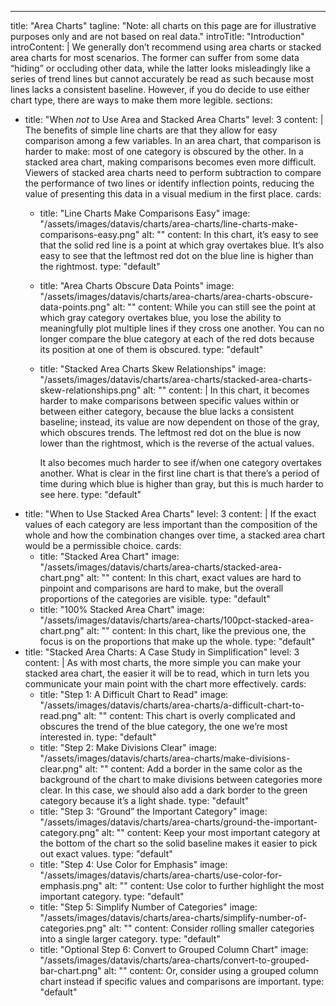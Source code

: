 ---
title: "Area Charts"
tagline: "Note: all charts on this page are for illustrative purposes only and are not based on real data."
introTitle: "Introduction"
introContent: | 
       We generally don’t recommend using area charts or stacked area charts for most scenarios. The former can suffer from some data “hiding” or occluding other data, while the latter looks misleadingly like a series of trend lines but cannot accurately be read as such because most lines lacks a consistent baseline. However, if you do decide to use either chart type, there are ways to make them more legible.
sections:
  - title: "When *not* to Use Area and Stacked Area Charts"
    level: 3
    content: |
        The benefits of simple line charts are that they allow for easy comparison among a few variables. In an area chart, that comparison is harder to make: most of one category is obscured by the other. In a stacked area chart, making comparisons becomes even more difficult. Viewers of stacked area charts need to perform subtraction to compare the performance of two lines or identify inflection points, reducing the value of presenting this data in a visual medium in the first place.
    cards:
    - title: "Line Charts Make Comparisons Easy"
      image: "/assets/images/datavis/charts/area-charts/line-charts-make-comparisons-easy.png"
      alt: ""
      content: In this chart, it’s easy to see that the solid red line is a point at which gray overtakes blue. It’s also easy to see that the leftmost red dot on the blue line is higher than the rightmost.
      type: "default"
    - title: "Area Charts Obscure Data Points"
      image: "/assets/images/datavis/charts/area-charts/area-charts-obscure-data-points.png"
      alt: ""
      content: While you can still see the point at which gray category overtakes blue, you lose the ability to meaningfully plot multiple lines if they cross one another. You can no longer compare the blue category at each of the red dots because its position at one of them is obscured.
      type: "default"
    - title: "Stacked Area Charts Skew Relationships"
      image: "/assets/images/datavis/charts/area-charts/stacked-area-charts-skew-relationships.png"
      alt: ""
      content: | 
         In this chart, it becomes harder to make comparisons between specific values within or between either category, because the blue lacks a consistent baseline; instead, its value are now dependent on those of the gray, which obscures trends. The leftmost red dot on the blue is now lower than the rightmost, which is the reverse of the actual values.

         It also becomes much harder to see if/when one category overtakes another. What is clear in the first line chart is that there’s a period of time during which blue is higher than gray, but this is much harder to see here.
      type: "default"
  - title: "When to Use Stacked Area Charts"
    level: 3
    content: |
        If the exact values of each category are less important than the composition of the whole and how the combination changes over time, a stacked area chart would be a permissible choice.
    cards:
    - title: "Stacked Area Chart"
      image: "/assets/images/datavis/charts/area-charts/stacked-area-chart.png"
      alt: ""
      content: In this chart, exact values are hard to pinpoint and comparisons are hard to make, but the overall proportions of the categories are visible.
      type: "default"
    - title: "100% Stacked Area Chart"
      image: "/assets/images/datavis/charts/area-charts/100pct-stacked-area-chart.png"
      alt: ""
      content: In this chart, like the previous one, the focus is on the proportions that make up the whole.
      type: "default"
  - title: "Stacked Area Charts: A Case Study in Simplification"
    level: 3
    content: |
        As with most charts, the more simple you can make your stacked area chart, the easier it will be to read, which in turn lets you communicate your main point with the chart more effectively.
    cards:
    - title: "Step 1: A Difficult Chart to Read"
      image: "/assets/images/datavis/charts/area-charts/a-difficult-chart-to-read.png"
      alt: ""
      content: This chart is overly complicated and obscures the trend of the blue category, the one we’re most interested in.
      type: "default"
    - title: "Step 2: Make Divisions Clear"
      image: "/assets/images/datavis/charts/area-charts/make-divisions-clear.png"
      alt: ""
      content: Add a border in the same color as the background of the chart to make divisions between categories more clear. In this case, we should also add a dark border to the green category because it’s a light shade.
      type: "default"
    - title: "Step 3: “Ground” the Important Category"
      image: "/assets/images/datavis/charts/area-charts/ground-the-important-category.png"
      alt: ""
      content: Keep your most important category at the bottom of the chart so the solid baseline makes it easier to pick out exact values.
      type: "default"
    - title: "Step 4: Use Color for Emphasis"
      image: "/assets/images/datavis/charts/area-charts/use-color-for-emphasis.png"
      alt: ""
      content: Use color to further highlight the most important category.
      type: "default"
    - title: "Step 5: Simplify Number of Categories"
      image: "/assets/images/datavis/charts/area-charts/simplify-number-of-categories.png"
      alt: ""
      content: Consider rolling smaller categories into a single larger category.
      type: "default"
    - title: "Optional Step 6: Convert to Grouped Column Chart"
      image: "/assets/images/datavis/charts/area-charts/convert-to-grouped-bar-chart.png"
      alt: ""
      content: Or, consider using a grouped column chart instead if specific values and comparisons are important.
      type: "default"